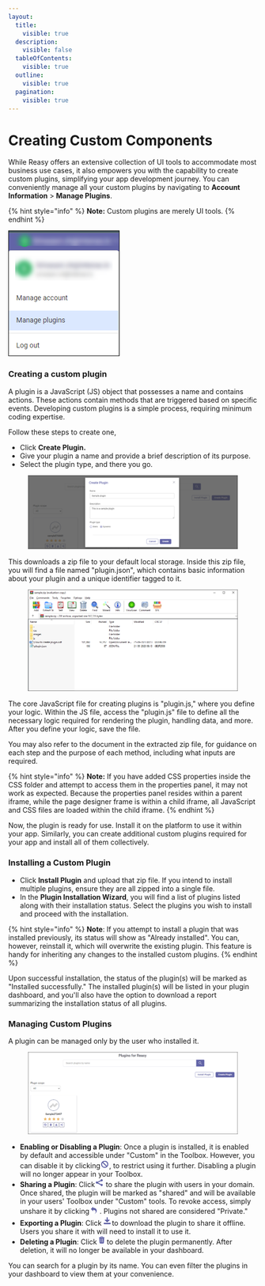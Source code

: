 ```yaml
---
layout:
  title:
    visible: true
  description:
    visible: false
  tableOfContents:
    visible: true
  outline:
    visible: true
  pagination:
    visible: true
---
```


# Creating Custom Components

While Reasy offers an extensive collection of UI tools to accommodate most business use cases, it also empowers you with the capability to create custom plugins, simplifying your app development journey. You can conveniently manage all your custom plugins by navigating to **Account Information** > **Manage Plugins**.

{% hint style="info" %}
**Note:** Custom plugins are merely UI tools.
{% endhint %}

![](<../../../.gitbook/assets/Manage Plugins.png>)

### Creating a custom plugin

A plugin is a JavaScript (JS) object that possesses a name and contains actions. These actions contain methods that are triggered based on specific events. Developing custom plugins is a simple process, requiring minimum coding expertise.

Follow these steps to create one,

* Click **Create Plugin.**&#x20;
* Give your plugin a name and provide a brief description of its purpose.
* Select the plugin type, and there you go.

<div align="left">

<figure><img src="../../../.gitbook/assets/Create Plugin.png" alt="" width="563"><figcaption></figcaption></figure>

</div>

This downloads a zip file to your default local storage. Inside this zip file, you will find a file named "plugin.json", which contains basic information about your plugin and a unique identifier tagged to it.&#x20;

<div align="left">

<figure><img src="../../../.gitbook/assets/Plugin - zipped file.png" alt="" width="563"><figcaption></figcaption></figure>

</div>

The core JavaScript file for creating plugins is "plugin.js," where you define your logic. Within the JS file, access the "plugin.js" file to define all the necessary logic required for rendering the plugin, handling data, and more. After you define your logic, save the file.

You may also refer to the document in the extracted zip file, for guidance on each step and the purpose of each method, including what inputs are required.

{% hint style="info" %}
**Note:** If you have added CSS properties inside the CSS folder and attempt to access them in the properties panel, it may not work as expected. Because the properties panel resides within a parent iframe, while the page designer frame is within a child iframe, all JavaScript and CSS files are loaded within the child iframe.
{% endhint %}

Now, the plugin is ready for use. Install it on the platform to use it within your app. Similarly, you can create additional custom plugins required for your app and install all of them collectively.

### Installing a Custom Plugin

* Click **Install Plugin** and upload that zip file. If you intend to install multiple plugins, ensure they are all zipped into a single file.
* In the **Plugin Installation Wizard**, you will find a list of plugins listed along with their installation status. Select the plugins you wish to install and proceed with the installation.

{% hint style="info" %}
**Note**: If you attempt to install a plugin that was installed previously, its status will show as "Already installed". You can, however, reinstall it, which will overwrite the existing plugin. This feature is handy for inheriting any changes to the installed custom plugins.
{% endhint %}

Upon successful installation, the status of the plugin(s) will be marked as "Installed successfully." The installed plugin(s) will be listed in your plugin dashboard, and you'll also have the option to download a report summarizing the installation status of all plugins.

### Managing Custom Plugins

A plugin can be managed only by the user who installed it.

<div align="left">

<figure><img src="../../../.gitbook/assets/Plugin dashboard.png" alt=""><figcaption></figcaption></figure>

</div>

* **Enabling or Disabling a Plugin**: Once a plugin is installed, it is enabled by default and accessible under "Custom" in the Toolbox. However, you can disable it by clicking<img src="../../../.gitbook/assets/Disable plugin.png" alt="" data-size="original">, to restrict using it further. Disabling a plugin will no longer appear in your Toolbox.
* **Sharing a Plugin**: Click![](<../../../.gitbook/assets/share plugin.png>) to share the plugin with users in your domain. Once shared, the plugin will be marked as "shared" and will be available in your users' Toolbox under "Custom" tools. To revoke access, simply unshare it by clicking![](<../../../.gitbook/assets/Unshare Plugin.png>). Plugins not shared are considered "Private."
* **Exporting a Plugin**: Click![](<../../../.gitbook/assets/Export Plugin.png>)to download the plugin to share it offline. Users you share it with will need to install it to use it.&#x20;
* **Deleting a Plugin**: Click![](<../../../.gitbook/assets/Delete Plugin.png>)to delete the plugin permanently. After deletion, it will no longer be available in your dashboard.

You can search for a plugin by its name. You can even filter the plugins in your dashboard to view them at your convenience.

